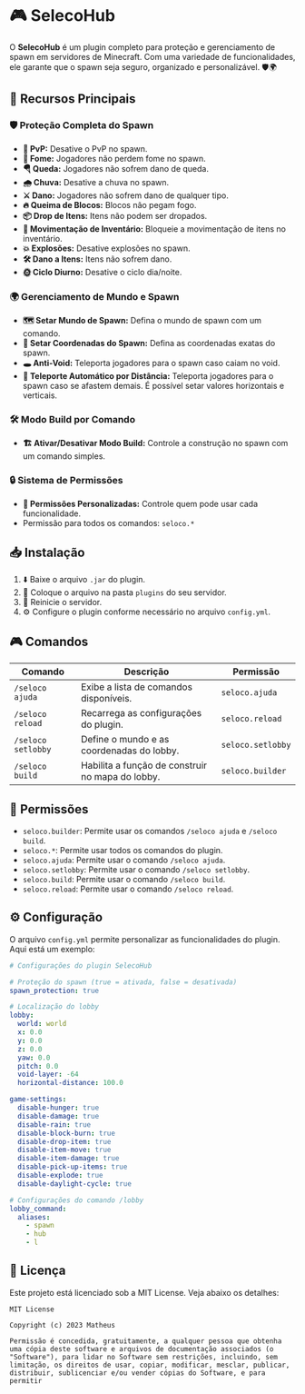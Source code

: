 # 🎮 SelecoHub

O **SelecoHub** é um plugin completo para proteção e gerenciamento de spawn em servidores de Minecraft. Com uma variedade de funcionalidades, ele garante que o spawn seja seguro, organizado e personalizável. 🛡️🌍

## 🚀 Recursos Principais

### 🛡️ Proteção Completa do Spawn
- **🚫 PvP:** Desative o PvP no spawn.
- **🍖 Fome:** Jogadores não perdem fome no spawn.
- **🪂 Queda:** Jogadores não sofrem dano de queda.
- **🌧️ Chuva:** Desative a chuva no spawn.
- **⚔️ Dano:** Jogadores não sofrem dano de qualquer tipo.
- **🔥 Queima de Blocos:** Blocos não pegam fogo.
- **📦 Drop de Itens:** Itens não podem ser dropados.
- **🎒 Movimentação de Inventário:** Bloqueie a movimentação de itens no inventário.
- **💥 Explosões:** Desative explosões no spawn.
- **🛠️ Dano a Itens:** Itens não sofrem dano.
- **🌞 Ciclo Diurno:** Desative o ciclo dia/noite.

### 🌍 Gerenciamento de Mundo e Spawn
- **🗺️ Setar Mundo de Spawn:** Defina o mundo de spawn com um comando.
- **📍 Setar Coordenadas do Spawn:** Defina as coordenadas exatas do spawn.
- **🕳️ Anti-Void:** Teleporta jogadores para o spawn caso caiam no void.
- **🚶 Teleporte Automático por Distância:** Teleporta jogadores para o spawn caso se afastem demais. É possível setar valores horizontais e verticais.

### 🛠️ Modo Build por Comando
- **🏗️ Ativar/Desativar Modo Build:** Controle a construção no spawn com um comando simples.

### 🔒 Sistema de Permissões
- **🛂 Permissões Personalizadas:** Controle quem pode usar cada funcionalidade.
- Permissão para todos os comandos: `seloco.*`

## 📥 Instalação
1. ⬇️ Baixe o arquivo `.jar` do plugin.
2. 📁 Coloque o arquivo na pasta `plugins` do seu servidor.
3. 🔄 Reinicie o servidor.
4. ⚙️ Configure o plugin conforme necessário no arquivo `config.yml`.

## 🎮 Comandos

| Comando              | Descrição                                   | Permissão          |
|---------------------|---------------------------------------------|--------------------|
| `/seloco ajuda`     | Exibe a lista de comandos disponíveis.      | `seloco.ajuda`     |
| `/seloco reload`    | Recarrega as configurações do plugin.       | `seloco.reload`    |
| `/seloco setlobby`  | Define o mundo e as coordenadas do lobby.   | `seloco.setlobby`  |
| `/seloco build`     | Habilita a função de construir no mapa do lobby. | `seloco.builder`   |

## 🔑 Permissões
- `seloco.builder`: Permite usar os comandos `/seloco ajuda` e `/seloco build`.
- `seloco.*`: Permite usar todos os comandos do plugin.
- `seloco.ajuda`: Permite usar o comando `/seloco ajuda`.
- `seloco.setlobby`: Permite usar o comando `/seloco setlobby`.
- `seloco.build`: Permite usar o comando `/seloco build`.
- `seloco.reload`: Permite usar o comando `/seloco reload`.

## ⚙️ Configuração
O arquivo `config.yml` permite personalizar as funcionalidades do plugin. Aqui está um exemplo:

```yaml
# Configurações do plugin SelecoHub

# Proteção do spawn (true = ativada, false = desativada)
spawn_protection: true

# Localização do lobby
lobby:
  world: world
  x: 0.0
  y: 0.0
  z: 0.0
  yaw: 0.0
  pitch: 0.0
  void-layer: -64
  horizontal-distance: 100.0

game-settings:
  disable-hunger: true
  disable-damage: true
  disable-rain: true
  disable-block-burn: true
  disable-drop-item: true
  disable-item-move: true
  disable-item-damage: true
  disable-pick-up-items: true
  disable-explode: true
  disable-daylight-cycle: true

# Configurações do comando /lobby
lobby_command:
  aliases:
    - spawn
    - hub
    - l
```

## 📜 Licença

Este projeto está licenciado sob a MIT License. Veja abaixo os detalhes:

```
MIT License

Copyright (c) 2023 Matheus

Permissão é concedida, gratuitamente, a qualquer pessoa que obtenha uma cópia deste software e arquivos de documentação associados (o "Software"), para lidar no Software sem restrições, incluindo, sem limitação, os direitos de usar, copiar, modificar, mesclar, publicar, distribuir, sublicenciar e/ou vender cópias do Software, e para permitir
